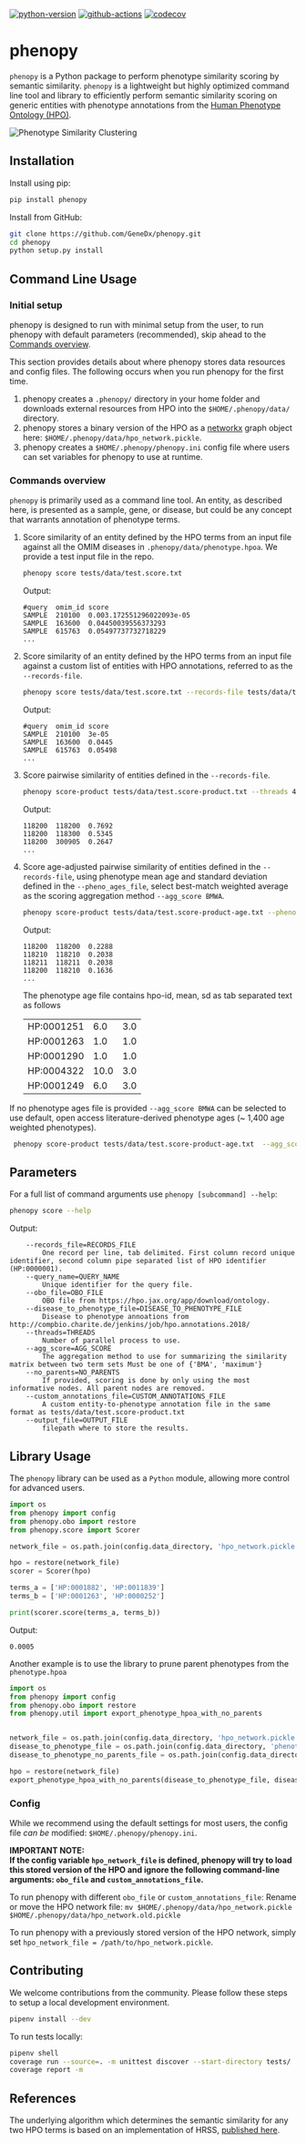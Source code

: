 [![python-version](https://img.shields.io/badge/python-3.6+-blue.svg)](https://www.python.org/downloads/release/python-360/)
[![github-actions](https://github.com/GeneDx/phenopy/workflows/Python%20package/badge.svg)](https://github.com/GeneDx/phenopy/actions)
[![codecov](https://codecov.io/gh/GeneDx/phenopy/branch/develop/graph/badge.svg)](https://codecov.io/gh/GeneDx/phenopy)

# phenopy
`phenopy` is a Python package to perform phenotype similarity scoring by semantic similarity. `phenopy` is a
lightweight but highly optimized command line tool and library to efficiently perform semantic similarity scoring on
generic entities with phenotype annotations from the [Human Phenotype Ontology (HPO)](https://hpo.jax.org/app/).

![Phenotype Similarity Clustering](https://raw.githubusercontent.com/GeneDx/phenopy/develop/notebooks/output/cluster_three_diseases.png)

## Installation
Install using pip:
```bash
pip install phenopy
```

Install from GitHub:
```bash
git clone https://github.com/GeneDx/phenopy.git
cd phenopy
python setup.py install
```

## Command Line Usage
### Initial setup
phenopy is designed to run with minimal setup from the user, to run phenopy with default parameters (recommended), skip ahead
to the [Commands overview](#Commands-overview).  

This section provides details about where phenopy stores data resources and config files. The following occurs when
you run phenopy for the first time.
 1. phenopy creates a `.phenopy/` directory in your home folder and downloads external resources from HPO into the
  `$HOME/.phenopy/data/` directory.
 2. phenopy stores a binary version of the HPO as a [networkx](https://networkx.github.io/documentation/stable/reference/classes/multidigraph.html)
 graph object here: `$HOME/.phenopy/data/hpo_network.pickle`.
 3. phenopy creates a `$HOME/.phenopy/phenopy.ini` config file where users can set variables for phenopy to use
 at runtime.

### Commands overview
`phenopy` is primarily used as a command line tool. An entity, as described here, is presented as a sample, gene, or
disease, but could be any concept that warrants annotation of phenotype terms.

1. Score similarity of an entity defined by the HPO terms from an input file against all the OMIM diseases in
`.phenopy/data/phenotype.hpoa`. We provide a test input file in the repo.
    ```bash
    phenopy score tests/data/test.score.txt
    ```
    Output:
    ```
    #query	omim_id	score
    SAMPLE	210100	0.003.172551296022093e-05
    SAMPLE	163600	0.04450039556373293
    SAMPLE	615763	0.05497737732718229
    ...
    ```

2. Score similarity of an entity defined by the HPO terms from an input file against a custom list of entities with HPO annotations, referred to as the `--records-file`.
    ```bash
    phenopy score tests/data/test.score.txt --records-file tests/data/test.score-product.txt
    ```
    Output:
    ```
    #query  omim_id score
    SAMPLE  210100  3e-05
    SAMPLE  163600  0.0445
    SAMPLE  615763  0.05498
    ...
    ```

3. Score pairwise similarity of entities defined in the `--records-file`.

    ```bash
    phenopy score-product tests/data/test.score-product.txt --threads 4
    ```
    Output:
    ```
    118200	118200	0.7692
    118200	118300	0.5345
    118200	300905	0.2647
    ...
    ```
4. Score age-adjusted pairwise similarity of entities defined in the `--records-file`, 
    using phenotype mean age and standard deviation defined in the `--pheno_ages_file`,
    select best-match weighted average as the scoring aggregation method `--agg_score BMWA`.

    ```bash
    phenopy score-product tests/data/test.score-product-age.txt --pheno_ages_file tests/data/phenotype_age.tsv --agg_score BMWA --threads 4
    ```
    Output:
    ```
    118200  118200  0.2288
    118210  118210  0.2038
    118211  118211  0.2038
    118200  118210  0.1636
    ...
    ```
    
    The phenotype age file contains hpo-id, mean, sd as tab separated text as follows
    
    |  |  | |
    |------------|------|-----|
    | HP:0001251 | 6.0  | 3.0 |
    | HP:0001263 | 1.0  | 1.0 |
    | HP:0001290 | 1.0  | 1.0 |
    | HP:0004322 | 10.0 | 3.0 |
    | HP:0001249 | 6.0  | 3.0 |

  If no phenotype ages file is provided `--agg_score BMWA` can be selected to use default, open access literature-derived phenotype ages (~ 1,400 age weighted phenotypes).  
   ```bash
    phenopy score-product tests/data/test.score-product-age.txt  --agg_score BMWA --threads 4
   ```


## Parameters
For a full list of command arguments use `phenopy [subcommand] --help`:
```bash
phenopy score --help
```
Output:
```
    --records_file=RECORDS_FILE
        One record per line, tab delimited. First column record unique identifier, second column pipe separated list of HPO identifier (HP:0000001).
    --query_name=QUERY_NAME
        Unique identifier for the query file.
    --obo_file=OBO_FILE
        OBO file from https://hpo.jax.org/app/download/ontology.
    --disease_to_phenotype_file=DISEASE_TO_PHENOTYPE_FILE
        Disease to phenotype annoations from http://compbio.charite.de/jenkins/job/hpo.annotations.2018/
    --threads=THREADS
        Number of parallel process to use.
    --agg_score=AGG_SCORE
        The aggregation method to use for summarizing the similarity matrix between two term sets Must be one of {'BMA', 'maximum'}
    --no_parents=NO_PARENTS
        If provided, scoring is done by only using the most informative nodes. All parent nodes are removed.
    --custom_annotations_file=CUSTOM_ANNOTATIONS_FILE
        A custom entity-to-phenotype annotation file in the same format as tests/data/test.score-product.txt
    --output_file=OUTPUT_FILE
        filepath where to store the results.
```
## Library Usage
The `phenopy` library can be used as a `Python` module, allowing more control for advanced users.   

```python
import os
from phenopy import config
from phenopy.obo import restore
from phenopy.score import Scorer

network_file = os.path.join(config.data_directory, 'hpo_network.pickle')

hpo = restore(network_file)
scorer = Scorer(hpo)

terms_a = ['HP:0001882', 'HP:0011839']
terms_b = ['HP:0001263', 'HP:0000252']

print(scorer.score(terms_a, terms_b))
```
Output:
```
0.0005
```

Another example is to use the library to prune parent phenotypes from the `phenotype.hpoa`
```python
import os
from phenopy import config
from phenopy.obo import restore
from phenopy.util import export_phenotype_hpoa_with_no_parents


network_file = os.path.join(config.data_directory, 'hpo_network.pickle')
disease_to_phenotype_file = os.path.join(config.data_directory, 'phenotype.hpoa.txt')
disease_to_phenotype_no_parents_file = os.path.join(config.data_directory, 'phenotype.noparents.hpoa')

hpo = restore(network_file)
export_phenotype_hpoa_with_no_parents(disease_to_phenotype_file, disease_to_phenotype_no_parents_file, hpo)
```

### Config
While we recommend using the default settings for most users, the config file *can be* modified: `$HOME/.phenopy/phenopy.ini`.

**IMPORTANT NOTE:  
If the config variable `hpo_network_file` is defined, phenopy will try to load this stored version of the HPO and ignore
the following command-line arguments: `obo_file` and `custom_annotations_file`.**

To run phenopy with different `obo_file` or `custom_annotations_file`:
Rename or move the HPO network file: `mv $HOME/.phenopy/data/hpo_network.pickle $HOME/.phenopy/data/hpo_network.old.pickle`

To run phenopy with a previously stored version of the HPO network, simply set
`hpo_network_file = /path/to/hpo_network.pickle`.  

## Contributing
We welcome contributions from the community. Please follow these steps to setup a local development environment.  
```bash
pipenv install --dev
```

To run tests locally:
```bash
pipenv shell
coverage run --source=. -m unittest discover --start-directory tests/
coverage report -m
```  

## References
The underlying algorithm which determines the semantic similarity for any two HPO terms is based on an implementation of HRSS, [published here](https://www.ncbi.nlm.nih.gov/pubmed/23741529).
